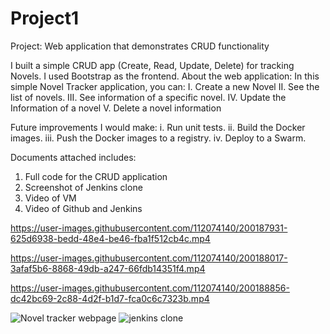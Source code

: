 
# Project1

Project: Web application that demonstrates CRUD functionality

I built a simple CRUD app (Create, Read, Update, Delete) for tracking Novels.  I used Bootstrap as the frontend. 
About the web application: In this simple Novel Tracker application, you can: 
I.	Create a new Novel 
II.	See the list of novels. 
III. See information of a specific novel. 
IV.	Update the Information of a novel 
V.	Delete a novel information

Future improvements I would make:
i.	Run unit tests. 
ii.	Build the Docker images. 
iii. Push the Docker images to a registry. 
iv.	Deploy to a Swarm.


Documents attached includes:
1.	Full code for the CRUD application
2.	Screenshot of Jenkins clone
3.	Video of VM
4.	Video of Github and Jenkins



https://user-images.githubusercontent.com/112074140/200187931-625d6938-bedd-48e4-be46-fba1f512cb4c.mp4



https://user-images.githubusercontent.com/112074140/200188017-3afaf5b6-8868-49db-a247-66fdb14351f4.mp4




https://user-images.githubusercontent.com/112074140/200188856-dc42bc69-2c88-4d2f-b1d7-fca0c6c7323b.mp4

![Novel tracker webpage](https://user-images.githubusercontent.com/112074140/200188975-dbe6a649-d6a8-4cfe-85cf-78b6a731fe83.PNG)
![jenkins clone](https://user-images.githubusercontent.com/112074140/200188988-2dad3ad7-a008-40e8-a53b-914259de774a.PNG)

